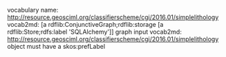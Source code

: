 vocabulary name: http://resource.geosciml.org/classifierscheme/cgi/2016.01/simplelithology
vocab2md: [a rdflib:ConjunctiveGraph;rdflib:storage [a rdflib:Store;rdfs:label 'SQLAlchemy']] graph input
vocab2md: http://resource.geosciml.org/classifierscheme/cgi/2016.01/simplelithology object must have a skos:prefLabel
